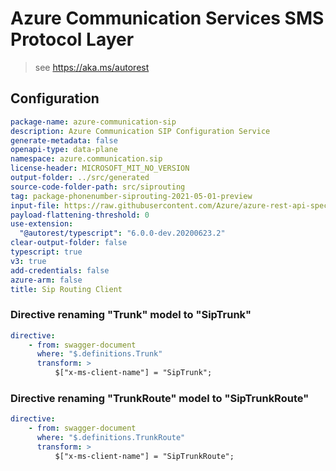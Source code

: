 # Azure Communication Services SMS Protocol Layer

> see https://aka.ms/autorest

## Configuration

```yaml
package-name: azure-communication-sip
description: Azure Communication SIP Configuration Service
generate-metadata: false
openapi-type: data-plane
namespace: azure.communication.sip
license-header: MICROSOFT_MIT_NO_VERSION
output-folder: ../src/generated
source-code-folder-path: src/siprouting
tag: package-phonenumber-siprouting-2021-05-01-preview
input-file: https://raw.githubusercontent.com/Azure/azure-rest-api-specs/15d66311cc2b64f04692fdf021d1b235b538e1bc/specification/communication/data-plane/SipRouting/preview/2021-05-01-preview/communicationservicessiprouting.json
payload-flattening-threshold: 0
use-extension:
  "@autorest/typescript": "6.0.0-dev.20200623.2"
clear-output-folder: false
typescript: true
v3: true
add-credentials: false
azure-arm: false
title: Sip Routing Client
```

### Directive renaming "Trunk" model to "SipTrunk"
```yaml
directive:
    - from: swagger-document
      where: "$.definitions.Trunk" 
      transform: >
          $["x-ms-client-name"] = "SipTrunk";
```

### Directive renaming "TrunkRoute" model to "SipTrunkRoute"
```yaml
directive:
    - from: swagger-document
      where: "$.definitions.TrunkRoute" 
      transform: >
          $["x-ms-client-name"] = "SipTrunkRoute";
```
